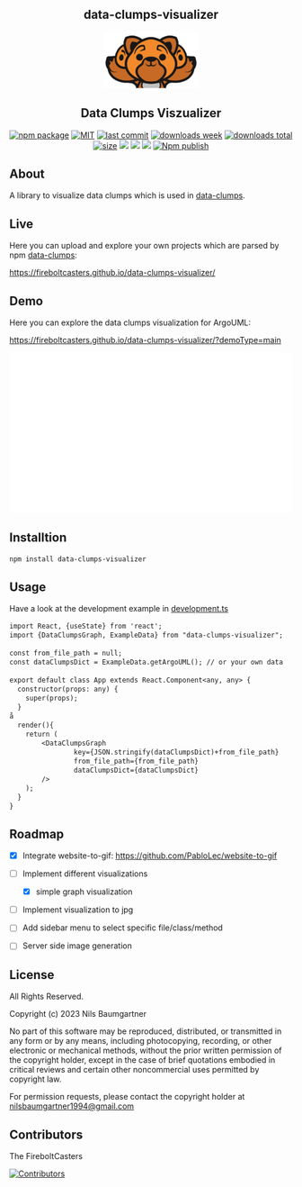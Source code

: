 <h2 align="center">
    data-clumps-visualizer
</h2>

<p align="center">
    <img src="https://github.com/FireboltCasters/data-clumps-visualizer/raw/master/public/logo.png" alt="backup" style="height:100px;"/>
</p>

<h2 align="center">
Data Clumps Viszualizer
</h2>

<p align="center">
  <a href="https://badge.fury.io/js/data-clumps-visualizer.svg"><img src="https://badge.fury.io/js/data-clumps-visualizer.svg" alt="npm package" /></a>
  <a href="https://img.shields.io/github/license/FireboltCasters/data-clumps-visualizer"><img src="https://img.shields.io/github/license/FireboltCasters/data-clumps-visualizer" alt="MIT" /></a>
  <a href="https://img.shields.io/github/last-commit/FireboltCasters/data-clumps-visualizer?logo=git"><img src="https://img.shields.io/github/last-commit/FireboltCasters/data-clumps-visualizer?logo=git" alt="last commit" /></a>
  <a href="https://www.npmjs.com/package/data-clumps-visualizer"><img src="https://img.shields.io/npm/dm/data-clumps-visualizer.svg" alt="downloads week" /></a>
  <a href="https://www.npmjs.com/package/data-clumps-visualizer"><img src="https://img.shields.io/npm/dt/data-clumps-visualizer.svg" alt="downloads total" /></a>
  <a href="https://github.com/FireboltCasters/data-clumps-visualizer"><img src="https://shields.io/github/languages/code-size/FireboltCasters/data-clumps-visualizer" alt="size" /></a>
  <a href="https://github.com/google/gts" alt="Google TypeScript Style"><img src="https://img.shields.io/badge/code%20style-google-blueviolet.svg"/></a>
  <a href="https://shields.io/" alt="Google TypeScript Style"><img src="https://img.shields.io/badge/uses-TypeScript-blue.svg"/></a>
  <a href="https://github.com/marketplace/actions/lint-action"><img src="https://img.shields.io/badge/uses-Lint%20Action-blue.svg"/></a>
  <a href="https://github.com/FireboltCasters/data-clumps-visualizer/actions/workflows/npmPublish.yml"><img src="https://github.com/FireboltCasters/data-clumps-visualizer/actions/workflows/npmPublish.yml/badge.svg" alt="Npm publish" /></a>
</p>

## About

A library to visualize data clumps which is used in [data-clumps](https://github.com/FireboltCasters/data-clumps).

## Live
Here you can upload and explore your own projects which are parsed by npm [data-clumps](https://fireboltcasters.github.io/data-clumps/):

https://fireboltcasters.github.io/data-clumps-visualizer/

## Demo

Here you can explore the data clumps visualization for ArgoUML:

https://fireboltcasters.github.io/data-clumps-visualizer/?demoType=main

<a href="https://fireboltcasters.github.io/data-clumps-visualizer/?demoType=main">
  <img src="https://github.com/FireboltCasters/data-clumps-visualizer/raw/master/docs/demo.gif" alt="backup" style="witdth:100px;"/>
</a>
    

## Installtion

```
npm install data-clumps-visualizer
```

## Usage

Have a look at the development example in [development.ts](https://github.com/FireboltCasters/data-clumps-visualizer/blob/master/src/api/src/ignoreCoverage/development.ts)

```tsx
import React, {useState} from 'react';
import {DataClumpsGraph, ExampleData} from "data-clumps-visualizer";

const from_file_path = null;
const dataClumpsDict = ExampleData.getArgoUML(); // or your own data

export default class App extends React.Component<any, any> {
  constructor(props: any) {
    super(props);
  }
å
  render(){
    return (
        <DataClumpsGraph 
                key={JSON.stringify(dataClumpsDict)+from_file_path} 
                from_file_path={from_file_path} 
                dataClumpsDict={dataClumpsDict} 
        />
    );
  }
}

```

## Roadmap

- [x] Integrate website-to-gif: https://github.com/PabloLec/website-to-gif
- [ ] Implement different visualizations
  - [x] simple graph visualization
- [ ] Implement visualization to jpg
- [ ] Add sidebar menu to select specific file/class/method
- [ ] Server side image generation


## License

All Rights Reserved.

Copyright (c) 2023 Nils Baumgartner

No part of this software may be reproduced, distributed, or transmitted in any form or by any means, including photocopying, recording, or other electronic or mechanical methods, without the prior written permission of the copyright holder, except in the case of brief quotations embodied in critical reviews and certain other noncommercial uses permitted by copyright law.

For permission requests, please contact the copyright holder at nilsbaumgartner1994@gmail.com



## Contributors

The FireboltCasters

<a href="https://github.com/FireboltCasters/data-clumps-visualizer"><img src="https://contrib.rocks/image?repo=FireboltCasters/data-clumps-visualizer" alt="Contributors" /></a>

